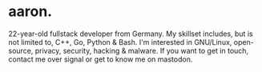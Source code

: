 # aaron.

22-year-old fullstack developer from Germany. My skillset includes, but is not limited to, C++, Go, Python & Bash. I'm interested in GNU/Linux, open-source, privacy, security, hacking & malware. If you want to get in touch, contact me over signal or get to know me on mastodon.
